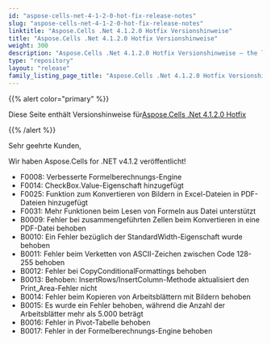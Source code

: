 ```yaml
---
id: "aspose-cells-net-4-1-2-0-hot-fix-release-notes"
slug: "aspose-cells-net-4-1-2-0-hot-fix-release-notes"
linktitle: "Aspose.Cells .Net 4.1.2.0 Hotfix Versionshinweise"
title: "Aspose.Cells .Net 4.1.2.0 Hotfix Versionshinweise"
weight: 300
description: "Aspose.Cells .Net 4.1.2.0 Hotfix Versionshinweise – the latest updates and fixes."
type: "repository"
layout: "release"
family_listing_page_title: "Aspose.Cells .Net 4.1.2.0 Hotfix Versionshinweise"
---
```

{{% alert color="primary" %}} 

 Diese Seite enthält Versionshinweise für[Aspose.Cells .Net 4.1.2.0 Hotfix](https://releases.aspose.com/cells/net/new-releases/aspose.cells-.net-4.1.2.0-hot-fix/)

{{% /alert %}} 

 Sehr geehrte Kunden,

 Wir haben Aspose.Cells for .NET v4.1.2 veröffentlicht!

- F0008: Verbesserte Formelberechnungs-Engine
- F0014: CheckBox.Value-Eigenschaft hinzugefügt
- F0025: Funktion zum Konvertieren von Bildern in Excel-Dateien in PDF-Dateien hinzugefügt
- F0031: Mehr Funktionen beim Lesen von Formeln aus Datei unterstützt
- B0009: Fehler bei zusammengeführten Zellen beim Konvertieren in eine PDF-Datei behoben
- B0010: Ein Fehler bezüglich der StandardWidth-Eigenschaft wurde behoben
- B0011: Fehler beim Verketten von ASCII-Zeichen zwischen Code 128-255 behoben
- B0012: Fehler bei CopyConditionalFormattings behoben
- B0013: Behoben: InsertRows/InsertColumn-Methode aktualisiert den Print_Area-Fehler nicht
- B0014: Fehler beim Kopieren von Arbeitsblättern mit Bildern behoben
- B0015: Es wurde ein Fehler behoben, während die Anzahl der Arbeitsblätter mehr als 5.000 beträgt
- B0016: Fehler in Pivot-Tabelle behoben
- B0017: Fehler in der Formelberechnungs-Engine behoben
